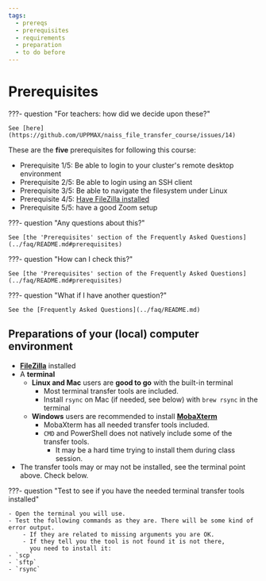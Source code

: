 ```yaml
---
tags:
  - prereqs
  - prerequisites
  - requirements
  - preparation
  - to do before
---
```


# Prerequisites

???- question "For teachers: how did we decide upon these?"

    See [here](https://github.com/UPPMAX/naiss_file_transfer_course/issues/14)

These are the **five** prerequisites for following this course:

- Prerequisite 1/5:
  Be able to login to your cluster's remote desktop environment
- Prerequisite 2/5: Be able to login using an SSH client
- Prerequisite 3/5: Be able to navigate the filesystem under Linux
- Prerequisite 4/5: [Have FileZilla installed](https://uppmax.github.io/naiss_file_transfer_course/faq/#how-to-install-filezilla)
- Prerequisite 5/5: have a good Zoom setup

???- question "Any questions about this?"

    See [the 'Prerequisites' section of the Frequently Asked Questions](../faq/README.md#prerequisites)

???- question "How can I check this?"

    See [the 'Prerequisites' section of the Frequently Asked Questions](../faq/README.md#prerequisites)

???- question "What if I have another question?"

    See the [Frequently Asked Questions](../faq/README.md)

## Preparations of your (local) computer environment

- **[FileZilla](https://uppmax.github.io/naiss_file_transfer_course/faq/#how-to-install-filezilla)**
  installed
- A **terminal**
    - **Linux and Mac** users are **good to go** with the built-in terminal
        - Most terminal transfer tools are included.
        - Install `rsync` on Mac (if needed, see below)
          with `brew rsync` in the terminal
    - **Windows** users are recommended to install
      [**MobaXterm**](https://mobaxterm.mobatek.net/)
        - MobaXterm has all needed transfer tools included.
        - `CMD` and PowerShell does not natively include
          some of the transfer tools.
            - It may be a hard time trying to install them during class session.
- The transfer tools may or may not be installed,
see the terminal point above. Check below.

???- question "Test to see if you have the needed terminal transfer tools installed"

    - Open the terminal you will use.
    - Test the following commands as they are. There will be some kind of error output.
        - If they are related to missing arguments you are OK.
        - If they tell you the tool is not found it is not there,
          you need to install it:
    - `scp`
    - `sftp`
    - `rsync`
